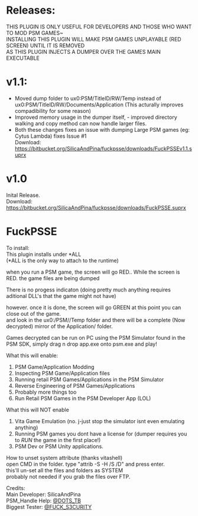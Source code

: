 # Releases:
    
THIS PLUGIN IS ONLY USEFUL FOR DEVELOPERS AND THOSE WHO WANT TO MOD PSM GAMES~    
INSTALLING THIS PLUGIN WILL MAKE PSM GAMES UNPLAYABLE (RED SCREEN) UNTIL IT IS REMOVED    
AS THIS PLUGIN INJECTS A DUMPER OVER THE GAMES MAIN EXECUTABLE    
    
# v1.1:
+ Moved dump folder to ux0:PSM/TitleID/RW/Temp instead of ux0:PSM/TitleID/RW/Documents/Application (This acturally improves compadibility for some reason)  
+ Improved memory usage in the dumper itself, - improved directory walking and copy method can now handle larger files.  
+ Both these changes fixes an issue with dumping Large PSM games (eg: Cytus Lambda) fixes Issue #1  
Download: https://bitbucket.org/SilicaAndPina/fuckpsse/downloads/FuckPSSEv1.1.suprx  
# v1.0
Inital Release.  
Download: https://bitbucket.org/SilicaAndPina/fuckpsse/downloads/FuckPSSE.suprx  
  
# FuckPSSE  

To install:  
    This plugin installs under \*ALL  
    (\*ALL is the only way to attach to the runtime)
    
when you run a PSM game, the screen will go RED.. While the screen is RED. the game files are being dumped  
  
There is no progess indicaton (doing pretty much anything requires aditional DLL's that the game might not have)  
  
however. once it is done, the screen will go GREEN at this point you can close out of the game.  
and look in the ux0:/PSM/<TITLEID>/Temp folder and there will be a complete (Now decrypted) mirror of the Application/ folder.  
  
Games decrypted can be run on PC using the PSM Simulator found in the PSM SDK, simply drag n drop app.exe onto psm.exe and play!
  
What this will enable:  
1) PSM Game/Application Modding  
2) Inspecting PSM Game/Application files  
3) Running retail PSM Games/Applications in the PSM Simulator  
4) Reverse Engineering of PSM Games/Applications  
5) Probably more things too  
6) Run Retail PSM Games in the PSM Developer App (LOL)  
  
What this will NOT enable  
1) Vita Game Emulation (no. j-just stop the simulator isnt even emulating anything)  
2) Running PSM games you dont have a license for (dumper requires you to *RUN* the game in the first place!)  
3) PSM Dev or PSM Unity applications.  
  
How to unset system attribute (thanks vitashell)  
open CMD in the folder. type "attrib -S -H /S /D" and press enter.  
this'll un-set all the files and folders as SYSTEM  
probably not needed if you grab the files over FTP.   

Credits:  
Main Developer: SilicaAndPina  
PSM_Handle Help: [@DOTS_TB](https://twitter.com/dots_tb)  
Biggest Tester: [@FUCK_S3CURITY](https://twitter.com/FUCK_S3CURITY)  